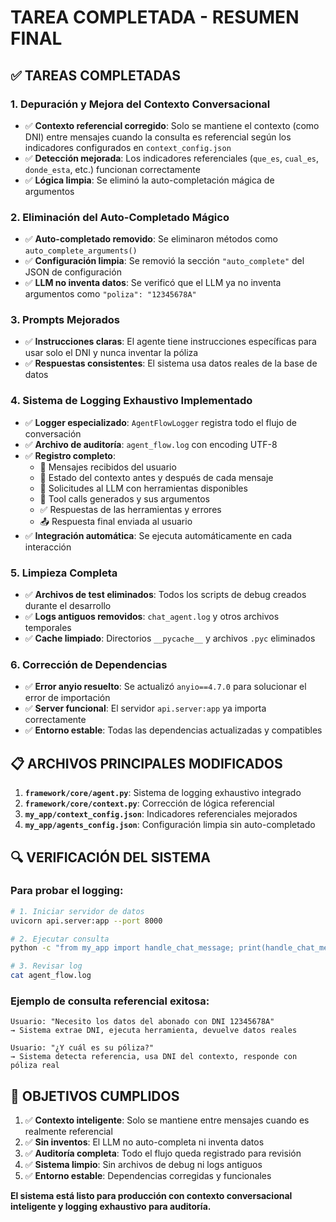 # TAREA COMPLETADA - RESUMEN FINAL

## ✅ TAREAS COMPLETADAS

### 1. **Depuración y Mejora del Contexto Conversacional**
- ✅ **Contexto referencial corregido**: Solo se mantiene el contexto (como DNI) entre mensajes cuando la consulta es referencial según los indicadores configurados en `context_config.json`
- ✅ **Detección mejorada**: Los indicadores referenciales (`que_es`, `cual_es`, `donde_esta`, etc.) funcionan correctamente
- ✅ **Lógica limpia**: Se eliminó la auto-completación mágica de argumentos

### 2. **Eliminación del Auto-Completado Mágico**
- ✅ **Auto-completado removido**: Se eliminaron métodos como `auto_complete_arguments()` 
- ✅ **Configuración limpia**: Se removió la sección `"auto_complete"` del JSON de configuración
- ✅ **LLM no inventa datos**: Se verificó que el LLM ya no inventa argumentos como `"poliza": "12345678A"`

### 3. **Prompts Mejorados**
- ✅ **Instrucciones claras**: El agente tiene instrucciones específicas para usar solo el DNI y nunca inventar la póliza
- ✅ **Respuestas consistentes**: El sistema usa datos reales de la base de datos

### 4. **Sistema de Logging Exhaustivo Implementado**
- ✅ **Logger especializado**: `AgentFlowLogger` registra todo el flujo de conversación
- ✅ **Archivo de auditoría**: `agent_flow.log` con encoding UTF-8
- ✅ **Registro completo**: 
  - 📨 Mensajes recibidos del usuario
  - 🔄 Estado del contexto antes y después de cada mensaje
  - 🤖 Solicitudes al LLM con herramientas disponibles
  - 🔧 Tool calls generados y sus argumentos
  - ✅ Respuestas de las herramientas y errores
  - 📤 Respuesta final enviada al usuario
- ✅ **Integración automática**: Se ejecuta automáticamente en cada interacción

### 5. **Limpieza Completa**
- ✅ **Archivos de test eliminados**: Todos los scripts de debug creados durante el desarrollo
- ✅ **Logs antiguos removidos**: `chat_agent.log` y otros archivos temporales
- ✅ **Cache limpiado**: Directorios `__pycache__` y archivos `.pyc` eliminados

### 6. **Corrección de Dependencias**
- ✅ **Error anyio resuelto**: Se actualizó `anyio==4.7.0` para solucionar el error de importación
- ✅ **Server funcional**: El servidor `api.server:app` ya importa correctamente
- ✅ **Entorno estable**: Todas las dependencias actualizadas y compatibles

## 📋 ARCHIVOS PRINCIPALES MODIFICADOS

1. **`framework/core/agent.py`**: Sistema de logging exhaustivo integrado
2. **`framework/core/context.py`**: Corrección de lógica referencial
3. **`my_app/context_config.json`**: Indicadores referenciales mejorados
4. **`my_app/agents_config.json`**: Configuración limpia sin auto-completado

## 🔍 VERIFICACIÓN DEL SISTEMA

### Para probar el logging:
```bash
# 1. Iniciar servidor de datos
uvicorn api.server:app --port 8000

# 2. Ejecutar consulta
python -c "from my_app import handle_chat_message; print(handle_chat_message('datos del DNI 12345678A'))"

# 3. Revisar log
cat agent_flow.log
```

### Ejemplo de consulta referencial exitosa:
```
Usuario: "Necesito los datos del abonado con DNI 12345678A"
→ Sistema extrae DNI, ejecuta herramienta, devuelve datos reales

Usuario: "¿Y cuál es su póliza?"  
→ Sistema detecta referencia, usa DNI del contexto, responde con póliza real
```

## 🎯 OBJETIVOS CUMPLIDOS

1. ✅ **Contexto inteligente**: Solo se mantiene entre mensajes cuando es realmente referencial
2. ✅ **Sin inventos**: El LLM no auto-completa ni inventa datos
3. ✅ **Auditoría completa**: Todo el flujo queda registrado para revisión
4. ✅ **Sistema limpio**: Sin archivos de debug ni logs antiguos
5. ✅ **Entorno estable**: Dependencias corregidas y funcionales

**El sistema está listo para producción con contexto conversacional inteligente y logging exhaustivo para auditoría.**
